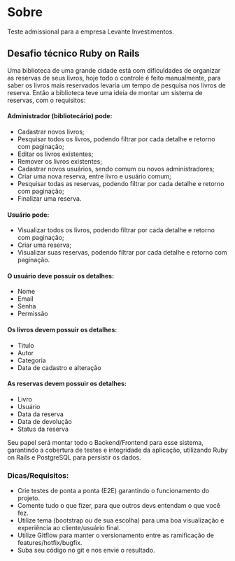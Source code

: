 # Sobre 
Teste admissional para a empresa Levante Investimentos.

## Desafio técnico Ruby on Rails

Uma biblioteca de uma grande cidade está com dificuldades de organizar as reservas de seus livros, hoje todo o controle é feito manualmente, para saber os livros mais reservados levaria um tempo de pesquisa nos livros de reserva.
Então a biblioteca teve uma ideia de montar um sistema de reservas, com o requisitos:

#### Administrador (bibliotecário) pode:
- Cadastrar novos livros;
- Pesquisar todos os livros, podendo filtrar por cada detalhe e retorno com paginação;
- Editar os livros existentes;
- Remover os livros existentes;
- Cadastrar novos usuários, sendo comum ou novos administradores;
- Criar uma nova reserva, entre livro e usuário comum;
- Pesquisar todas as reservas, podendo filtrar por cada detalhe e retorno com paginação;
- Finalizar uma reserva.

#### Usuário pode:
- Visualizar todos os livros, podendo filtrar por cada detalhe e retorno com paginação;
- Criar uma reserva;
- Visualizar suas reservas, podendo filtrar por cada detalhe e retorno com paginação.

#### O usuário deve possuir os detalhes:
- Nome
- Email
- Senha
- Permissão

#### Os livros devem possuir os detalhes:
- Titulo
- Autor
- Categoria
- Data de cadastro e alteração

#### As reservas devem possuir os detalhes:
- Livro
- Usuário
- Data da reserva
- Data de devolução
- Status da reserva

Seu papel será montar todo o Backend/Frontend para esse sistema, garantindo a cobertura de testes e integridade da aplicação, utilizando Ruby on Rails e PostgreSQL para persistir os dados.

### Dicas/Requisitos:
- Crie testes de ponta a ponta (E2E) garantindo o funcionamento do projeto.
- Comente tudo o que fizer, para que outros devs entendam o que você fez.
- Utilize tema (bootstrap ou de sua escolha) para uma boa visualização e experiência ao cliente/usuário final.
- Utilize Gitflow para manter o versionamento entre as ramificação de features/hotfix/bugfix.
- Suba seu código no git e nos envie o resultado.

